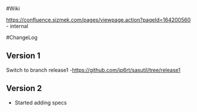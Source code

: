 #Wiki

https://confluence.sizmek.com/pages/viewpage.action?pageId=164200560 - internal

#ChangeLog

## Version 1

Switch to branch release1 -https://github.com/jp6rt/sasutil/tree/release1

## Version 2

* Started adding specs